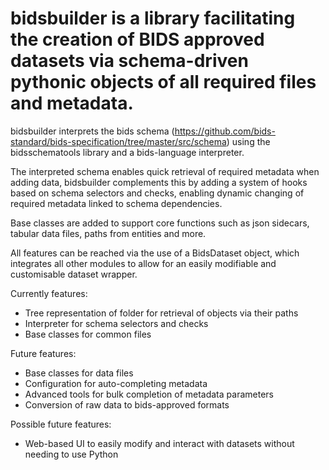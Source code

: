 # bidsbuilder is a library facilitating the creation of BIDS approved datasets via schema-driven pythonic objects of all required files and metadata. #

bidsbuilder interprets the bids schema (https://github.com/bids-standard/bids-specification/tree/master/src/schema) using the bidsschematools library and a bids-language interpreter.

The interpreted schema enables quick retrieval of required metadata when adding data, bidsbuilder complements this by adding a system of hooks based on schema selectors and checks, enabling dynamic changing of required metadata linked to schema dependencies.

Base classes are added to support core functions such as json sidecars, tabular data files, paths from entities and more.

All features can be reached via the use of a BidsDataset object, which integrates all other modules to allow for an easily modifiable and customisable dataset wrapper.

Currently features:
* Tree representation of folder for retrieval of objects via their paths
* Interpreter for schema selectors and checks
* Base classes for common files

Future features:
* Base classes for data files
* Configuration for auto-completing metadata
* Advanced tools for bulk completion of metadata parameters
* Conversion of raw data to bids-approved formats

Possible future features:
* Web-based UI to easily modify and interact with datasets without needing to use Python

